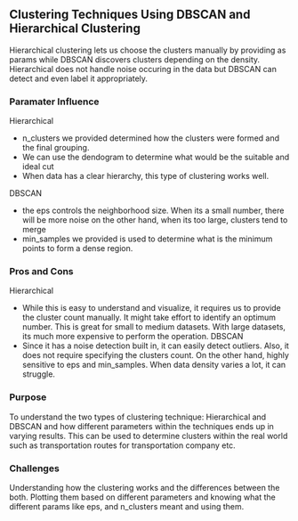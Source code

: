 ## Clustering Techniques Using DBSCAN and Hierarchical Clustering

Hierarchical clustering lets us choose the clusters manually by providing as params while DBSCAN discovers clusters depending on the density. Hierarchical does not handle noise occuring in the data but DBSCAN can detect and even label it appropriately. 

### Paramater Influence
Hierarchical
- n_clusters we provided determined how the clusters were formed and the final grouping. 
- We can use the dendogram to determine what would be the suitable and ideal cut 
- When data has a clear hierarchy, this type of clustering works well. 

DBSCAN
- the eps controls the neighborhood size. When its a small number, there will be more noise on the other hand, when its too large, clusters tend to merge
- min_samples we provided is used to determine what is the minimum points to form a dense region. 

### Pros and Cons
Hierarchical
- While this is easy to understand and visualize, it requires us to provide the cluster count manually. It might take effort to identify an optimum number. This is great for small to medium datasets. With large datasets, its much more expensive to perform the operation.
DBSCAN
- Since it has a noise detection built in, it can easily detect outliers. Also, it does not require specifying the clusters count. On the other hand, highly sensitive to eps and min_samples. When data density varies a lot, it can struggle. 


### Purpose 
To understand the two types of clustering technique: Hierarchical and DBSCAN and how different parameters within the techniques ends up in varying results. This can be used to determine clusters within the real world such as transportation routes for transportation company etc.

### Challenges
Understanding how the clustering works and the differences between the both. Plotting them based on different parameters and knowing what the different params like eps, and n_clusters meant and using them. 